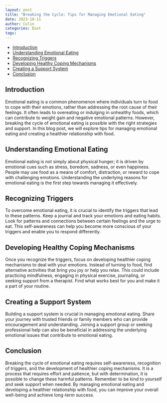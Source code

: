 ```yaml
---
layout: post
title: "Breaking the Cycle: Tips for Managing Emotional Eating"
date: 2023-10-11
author: Colin
categories: Diet
tags: 
---
```

- [Introduction](#introduction)
- [Understanding Emotional Eating](#understanding-emotional-eating)
- [Recognizing Triggers](#recognizing-triggers)
- [Developing Healthy Coping Mechanisms](#developing-healthy-coping-mechanisms)
- [Creating a Support System](#creating-a-support-system)
- [Conclusion](#conclusion)

## Introduction
Emotional eating is a common phenomenon where individuals turn to food to cope with their emotions, rather than addressing the root cause of their feelings. It often leads to overeating or indulging in unhealthy foods, which can contribute to weight gain and negative emotional patterns. However, breaking the cycle of emotional eating is possible with the right strategies and support. In this blog post, we will explore tips for managing emotional eating and creating a healthier relationship with food.

## Understanding Emotional Eating
Emotional eating is not simply about physical hunger; it is driven by emotional cues such as stress, boredom, sadness, or even happiness. People may use food as a means of comfort, distraction, or reward to cope with challenging emotions. Understanding the underlying reasons for emotional eating is the first step towards managing it effectively.

## Recognizing Triggers
To overcome emotional eating, it is crucial to identify the triggers that lead to these patterns. Keep a journal and track your emotions and eating habits. Look for patterns and connections between certain feelings and the urge to eat. This self-awareness can help you become more conscious of your triggers and enable you to respond differently.

## Developing Healthy Coping Mechanisms
Once you recognize the triggers, focus on developing healthier coping mechanisms to deal with your emotions. Instead of turning to food, find alternative activities that bring you joy or help you relax. This could include practicing mindfulness, engaging in physical exercise, journaling, or seeking support from a therapist. Find what works best for you and make it a part of your routine.

## Creating a Support System
Building a support system is crucial in managing emotional eating. Share your journey with trusted friends or family members who can provide encouragement and understanding. Joining a support group or seeking professional help can also be beneficial in addressing the underlying emotional issues that contribute to emotional eating.

## Conclusion
Breaking the cycle of emotional eating requires self-awareness, recognition of triggers, and the development of healthier coping mechanisms. It is a process that requires effort and patience, but with determination, it is possible to change these harmful patterns. Remember to be kind to yourself and seek support when needed. By managing emotional eating and developing a healthier relationship with food, you can improve your overall well-being and achieve long-term success.